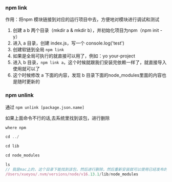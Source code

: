 ### npm link

作用：将npm 模块链接到对应的运行项目中去，方便地对模块进行调试和测试

1. 创建 a b 两个目录（mkdir a & mkdir b），并初始化项目为npm（npm init -y）
2. 进入 a 目录，创建 index.js，写一个 console.log('test')
3. 创建软链到全局 `npm link`
4. 如果是全局可执行的就直接可以用了，例如：yo your-project
5. 进入 b 目录，`npm link a`，这个时候就跟我们安装完依赖一样了，就直接导入使用就可以了
6. 这个时候修改 a 下面的内容，发现 b 目录下面的node_modules里面的内容也是随时更新的

### npm unlink

通过 `npm unlink [package.json.name]`

如果上面命令不行的话,去系统里找到该包，进行删除

```js
where npm

cd ../

cd lib

cd node_modules

ls
// 我是mac上的，这个目录下能找到该包，然后进行删除，然后重新安装就可以使用已经发布的了
/Users/xueyou/.nvm/versions/node/v16.13.1/lib/node_modules
```